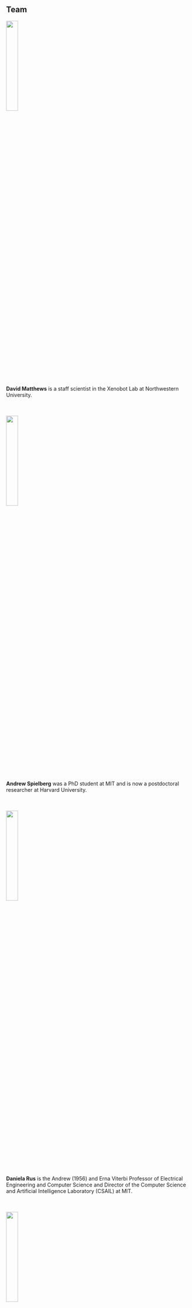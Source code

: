 ## Team

[<img src="https://robodiff.github.io/img/david.jpeg" width="25%">](https://www.linkedin.com/in/david-matthews-9b81a5177/)<br>

**David Matthews**
is a staff scientist in the Xenobot Lab at Northwestern University.
<br><br><br>

[<img src="https://robodiff.github.io/img/andy.jpeg" width="25%">](http://www.andrewspielberg.com)<br>

**Andrew Spielberg**
was a PhD student at MIT and is now a postdoctoral researcher at Harvard University.
<br><br><br>

[<img src="https://robodiff.github.io/img/daniela.jpeg" width="25%">](https://danielarus.csail.mit.edu)<br>

**Daniela Rus**
is the Andrew (1956) and Erna Viterbi Professor of Electrical Engineering and Computer Science and Director of the Computer Science and Artificial Intelligence Laboratory (CSAIL) at MIT.
<br><br><br>

[<img src="https://robodiff.github.io/img/sam.jpeg" width="25%">](http://samkriegman.com)<br>

**Sam Kriegman**
is an assistant professor of computer science, chemical and biological engineering, and mechanical engineering at Northwestern University and the director of the Xenobot Lab.
<br><br><br>

[<img src="https://cdorgs.github.io/img/josh.jpg" width="25%">](https://jbongard.github.io/)<br>

**Josh Bongard** 
is the Veinott Professor of Computer Science at the University of Vermont and director of the Morphology, Evolution & Cognition Laboratory.
<br><br><br>


<!-- 
<img src="https://skriegman.github.io/img/sam+doug.jpeg">
Blackiston (left) and Kriegman at Tufts.
<br>
Sept 2021. Photographer: M. Scott Brauer.
<br><br><br>
 -->

